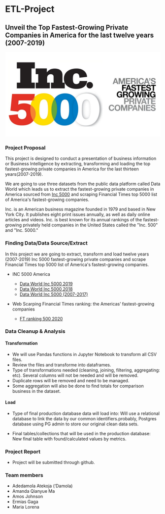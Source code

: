# ETL-Project

## Unveil the Top Fastest-Growing Private Companies in America for the last twelve years (2007-2019) 
                          
![ETL_project](Image/Inc.5000.png)

### Project Proposal

This project is designed to conduct a presentation of business information or Business Intelligence by extracting, transforming and loading the top fastest-growing private companies in America for the last thirteen years(2007-2019).

We are going to use three datasets from the public data platform called Data World which leads us to extract the fastest-growing private companies in America sourced from [Inc 5000](https://www.inc.com/inc5000/2019/top-private-companies-2019-inc5000.html) and scraping Financial Times top 5000 list of America's fastest-growing companies.

Inc. is an American business magazine founded in 1979 and based in New York City. It publishes eight print issues annually, as well as daily online articles and videos. Inc. is best known for its annual rankings of the fastest-growing privately held companies in the United States called the "Inc. 500" and "Inc. 5000."

### Finding Data/Data Source/Extract
In this project we are going to extract, transform and load twelve years (2007-2019) Inc 5000 fastest-growing private companies and scrape Financial Times top 5000 list of America's fastest-growing companies.

* INC 5000 America
  - [Data World Inc 5000,2019](https://data.world/aurielle/inc-5000-2019/workspace/file?filename=inc5000-2019.csv)
  - [Data World Inc 5000,2018](https://data.world/aurielle/inc-5000-2018/workspace/file?filename=inc5000-2018.csv)
  - [Data World Inc 5000 (2007-2017)](https://data.world/aurielle/inc-5000-10-years/workspace/file?filename=inc5000_all10years.csv)
 
* Web Scarping Financial Times ranking: the Americas’ fastest-growing companies
  - [FT ranking 500 2020](https://www.ft.com/americas-fastest-growing-companies-2020)
 
### Data Cleanup & Analysis

#### Transformation

- We will use Pandas functions in Jupyter Notebook to transform all CSV files.
- Review the files and transforme into dataframes.
- Type of transformations needed (cleaning, joining, filtering, aggregating: etc). Several columns will not be needed and will be removed. 
- Duplicate rows will be removed and need to be managed. 
- Some aggregation will also be done to find totals for comparison business in the dataset.

#### Load
- Type of final production database data will load into: Will use a relational database to link the data by our common identifiers.probably, Postgres database using PG admin to store our original clean data sets.

- Final tables/collections that will be used in the production database: New final table with found/calculated values by metrics.

### Project Report
- Project will be submitted through github.

### Team members
- Adedamola Atekoja (‘Damola)
- Amanda Qianyue Ma
- Amos Johnson
- Ermias Gaga
- Maria Lorena
